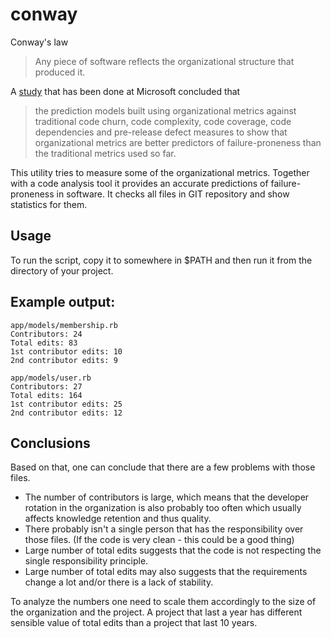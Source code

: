 # conway

Conway's law
> Any piece of software reflects the organizational structure that produced it.

A [study](http://research.microsoft.com/apps/mobile/Publication.aspx?id=70535) that has been done at Microsoft concluded that
>the prediction models built using organizational metrics against traditional code churn, code complexity, code coverage, code dependencies and pre-release defect measures to show that organizational metrics are better predictors of failure-proneness than the traditional metrics used so far.

This utility tries to measure some of the organizational metrics. Together with a code analysis tool it provides an accurate predictions of failure-proneness in software.
It checks all files in GIT repository and show statistics for them.

## Usage

To run the script, copy it to somewhere in $PATH and then run it from the directory of your project. 

## Example output:

    app/models/membership.rb
    Contributors: 24
    Total edits: 83
    1st contributor edits: 10
    2nd contributor edits: 9

    app/models/user.rb
    Contributors: 27
    Total edits: 164
    1st contributor edits: 25
    2nd contributor edits: 12

## Conclusions

Based on that, one can conclude that there are a few problems with those files.
* The number of contributors is large, which means that the developer rotation in the organization is also probably too often which usually affects knowledge retention and thus quality.
* There probably isn't a single person that has the responsibility over those files. (If the code is very clean - this could be a good thing)
* Large number of total edits suggests that the code is not respecting the single responsibility principle.
* Large number of total edits may also suggests that the requirements change a lot and/or there is a lack of stability.

To analyze the numbers one need to scale them accordingly to the size of the organization and the project. A project that last a year has different sensible value of total edits than a project that last 10 years.

